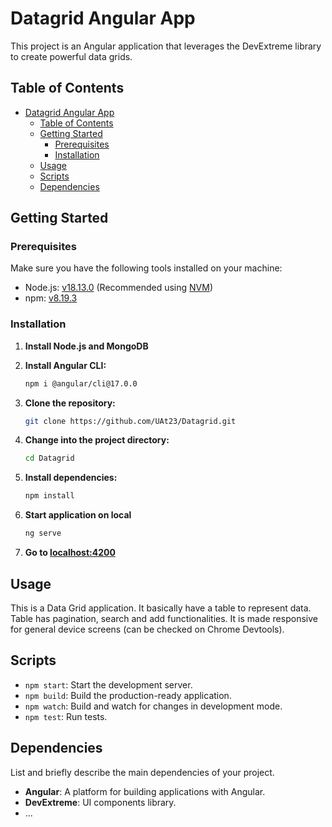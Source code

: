 # Datagrid Angular App

This project is an Angular application that leverages the DevExtreme library to create powerful data grids.

## Table of Contents

- [Datagrid Angular App](#datagrid-angular-app)
  - [Table of Contents](#table-of-contents)
  - [Getting Started](#getting-started)
    - [Prerequisites](#prerequisites)
    - [Installation](#installation)
  - [Usage](#usage)
  - [Scripts](#scripts)
  - [Dependencies](#dependencies)

## Getting Started

### Prerequisites

Make sure you have the following tools installed on your machine:

- Node.js: [v18.13.0](https://nodejs.org/en/download/releases/) (Recommended using [NVM](https://github.com/nvm-sh/nvm))
- npm: [v8.19.3](https://www.npmjs.com/package/npm/v/8.19.3)


### Installation

1. **Install Node.js and MongoDB**
   
2. **Install Angular CLI:**
   ```bash
   npm i @angular/cli@17.0.0
   ```

3. **Clone the repository:**

   ```bash
   git clone https://github.com/UAt23/Datagrid.git
   ```

4. **Change into the project directory:**

   ```bash
   cd Datagrid
   ```

5. **Install dependencies:**

   ```bash
   npm install
   ```

6. **Start application on local**

   ```bash
   ng serve
   ```

7. **Go to [localhost:4200](http://localhost:4200/)**


## Usage

This is a Data Grid application. It basically have a table to represent data. Table has pagination, search and add functionalities.
It is made responsive for general device screens (can be checked on Chrome Devtools). 


## Scripts

- `npm start`: Start the development server.
- `npm build`: Build the production-ready application.
- `npm watch`: Build and watch for changes in development mode.
- `npm test`: Run tests.

## Dependencies

List and briefly describe the main dependencies of your project.

- **Angular**: A platform for building applications with Angular.
- **DevExtreme**: UI components library.
- ...
